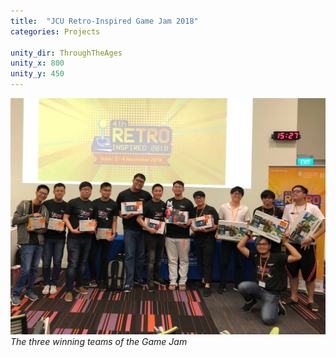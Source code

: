 ```yaml
---
title:  "JCU Retro-Inspired Game Jam 2018"
categories: Projects

unity_dir: ThroughTheAges
unity_x: 800
unity_y: 450
---
```


![](/_assets/images/JCU/JCU_Winners_Photo.jpg)
*The three winning teams of the Game Jam*

